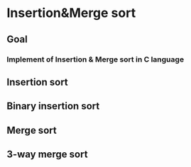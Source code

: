 # Insertion&Merge sort

## Goal
### Implement of Insertion & Merge sort in C language

## Insertion sort

## Binary insertion sort

## Merge sort

## 3-way merge sort
